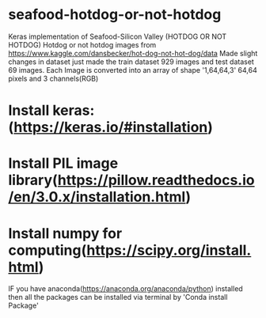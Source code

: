 # seafood-hotdog-or-not-hotdog
Keras implementation of Seafood-Silicon Valley (HOTDOG OR NOT HOTDOG)
Hotdog or not hotdog images from https://www.kaggle.com/dansbecker/hot-dog-not-hot-dog/data
Made slight changes in dataset just made the train dataset 929 images and test dataset 69 images.
Each Image is converted into an array of shape '1,64,64,3' 64,64 pixels and 3 channels(RGB)

# Install keras:(https://keras.io/#installation)
# Install PIL image library(https://pillow.readthedocs.io/en/3.0.x/installation.html)
# Install numpy for computing(https://scipy.org/install.html)
IF you have anaconda(https://anaconda.org/anaconda/python) installed then all the packages can be installed via terminal by 'Conda install Package'


